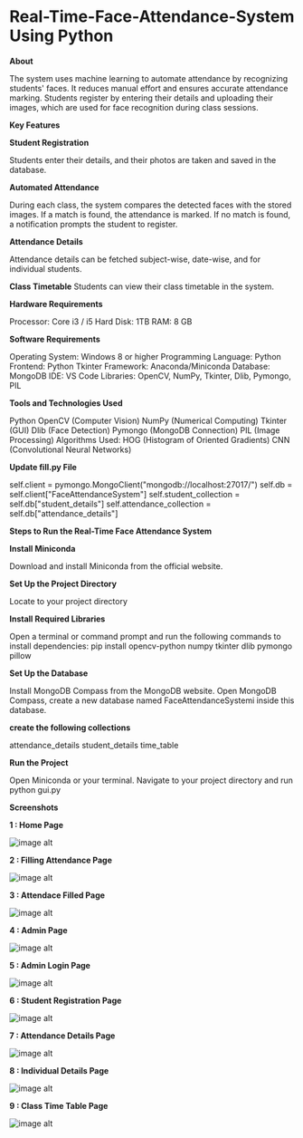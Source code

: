 # Real-Time-Face-Attendance-System Using Python

**About**

The system uses machine learning to automate attendance by recognizing students' faces. It reduces manual effort and ensures accurate attendance marking. Students register by entering their details and uploading their images, which are used for face recognition during class sessions.

**Key Features**

**Student Registration**

Students enter their details, and their photos are taken and saved in the database.

**Automated Attendance**

During each class, the system compares the detected faces with the stored images. If a match is found, the attendance is marked. If no match is found, a notification prompts the student to register.

**Attendance Details**

Attendance details can be fetched subject-wise, date-wise, and for individual students.

**Class Timetable** Students can view their class timetable in the system.

**Hardware Requirements**

Processor: Core i3 / i5
Hard Disk: 1TB
RAM: 8 GB

**Software Requirements**

Operating System: Windows 8 or higher
Programming Language: Python
Frontend: Python Tkinter
Framework: Anaconda/Miniconda
Database: MongoDB
IDE: VS Code
Libraries: OpenCV, NumPy, Tkinter, Dlib, Pymongo, PIL

**Tools and Technologies Used**

Python
OpenCV (Computer Vision)
NumPy (Numerical Computing)
Tkinter (GUI)
Dlib (Face Detection)
Pymongo (MongoDB Connection)
PIL (Image Processing)
Algorithms Used:
HOG (Histogram of Oriented Gradients)
CNN (Convolutional Neural Networks)

**Update fill.py File**

self.client = pymongo.MongoClient("mongodb://localhost:27017/")
self.db = self.client["FaceAttendanceSystem"]
self.student_collection = self.db["student_details"]
self.attendance_collection = self.db["attendance_details"]

**Steps to Run the Real-Time Face Attendance System**

**Install Miniconda**

Download and install Miniconda from the official website.

**Set Up the Project Directory**

Locate to your project directory

**Install Required Libraries**

Open a terminal or command prompt and run the following commands to install dependencies:
pip install opencv-python numpy tkinter dlib pymongo pillow

**Set Up the Database**

Install MongoDB Compass from the MongoDB website.
Open MongoDB Compass, create a new database named FaceAttendanceSystemi inside this database. 

**create the following collections**

attendance_details
student_details
time_table

**Run the Project**

Open Miniconda or your terminal.
Navigate to your project directory and run
python gui.py

**Screenshots**

**1 : Home Page**

![image alt](https://github.com/murthyns18/Real-Time-Face-Attendance-System/blob/df445b3ea032939af591e75641cad5f46a86648b/Home.png)



**2 : Filling Attendance Page**

![image alt](https://github.com/murthyns18/Real-Time-Face-Attendance-System/blob/d34a6ee74308327f412621debf6e34e44c961bce/Filling%20Attendance.png)



**3 : Attendace Filled Page**

![image alt](https://github.com/murthyns18/Real-Time-Face-Attendance-System/blob/c0098c12b2cb938fc6fa31bc192455b71df8c1ee/Attendance%20Filled.png)



**4 : Admin Page**

![image alt](https://github.com/murthyns18/Real-Time-Face-Attendance-System/blob/07f15047cf7425cd2757fd0b4324a5c387993bd9/Admin%20Prtal.png)



**5 : Admin Login Page**

![image alt](https://github.com/murthyns18/Real-Time-Face-Attendance-System/blob/07f15047cf7425cd2757fd0b4324a5c387993bd9/Admin%20Login.png)



**6 : Student Registration Page**

![image alt](https://github.com/murthyns18/Real-Time-Face-Attendance-System/blob/c0098c12b2cb938fc6fa31bc192455b71df8c1ee/Student%20Registration.png)



**7 : Attendance Details Page**

![image alt]()




**8 : Individual Details Page**

![image alt](https://github.com/murthyns18/Real-Time-Face-Attendance-System/blob/1f65fa7d96d93bdbfef2afb1de24b3726a50dcef/Search%20By%20Individual.png)



**9 : Class Time Table Page**

![image alt](https://github.com/murthyns18/Real-Time-Face-Attendance-System/blob/1f65fa7d96d93bdbfef2afb1de24b3726a50dcef/Class%20Time%20Table.png)


